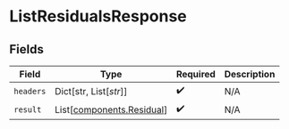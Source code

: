 # ListResidualsResponse


## Fields

| Field                                                            | Type                                                             | Required                                                         | Description                                                      |
| ---------------------------------------------------------------- | ---------------------------------------------------------------- | ---------------------------------------------------------------- | ---------------------------------------------------------------- |
| `headers`                                                        | Dict[str, List[*str*]]                                           | :heavy_check_mark:                                               | N/A                                                              |
| `result`                                                         | List[[components.Residual](../../models/components/residual.md)] | :heavy_check_mark:                                               | N/A                                                              |
